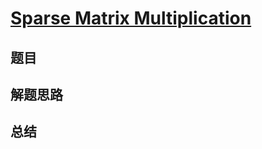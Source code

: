 # [Sparse Matrix Multiplication](https://leetcode.com/problems/sparse-matrix-multiplication/)

## 题目


## 解题思路


## 总结


